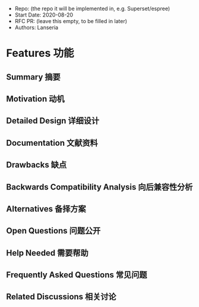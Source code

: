 - Repo: (the repo it will be implemented in, e.g. Superset/espree)
- Start Date: 2020-08-20
- RFC PR: (leave this empty, to be filled in later)
- Authors: Lanseria

# Features 功能

## Summary 摘要

<!-- One-paragraph explanation of the feature. -->
<!-- 功能的一小段说明 -->

## Motivation 动机

<!-- Why are we doing this? What use cases does it support? What is the expected outcome? -->
<!-- 我们为什么这样做呢？它支持哪些用例？期望什么结果？ -->

## Detailed Design 详细设计

<!--
   This is the bulk of the RFC.

   Explain the design with enough detail that someone familiar with Superset
   can implement it by reading this document. Please get into specifics
   of your approach, corner cases, and examples of how the change will be
   used. Be sure to define any new terms in this section.
-->
<!--
    这是 RFC 的大部分。

    向设计人员介绍足够的细节，
    以使他们熟悉 Superset 可以通过阅读本文档来实现。
    请具体说明您的方法，关键案例以及如何进行更改的示例用过的。
    确保在本节中定义任何新术语。
-->

## Documentation 文献资料

<!--
    How will this RFC be documented? Does it need a formal announcement
    on the Superset  blog to explain the motivation?
-->

<!--
    如何记录此 RFC ？
    需要正式公告吗在 Superset 博客上解释动机？
-->

## Drawbacks 缺点

<!--
    Why should we *not* do this? Consider why adding this into Superset
    might not benefit the project or the community. Attempt to think
    about any opposing viewpoints that reviewers might bring up.

    Any change has potential downsides, including increased maintenance
    burden, incompatibility with other tools, breaking existing user
    experience, etc. Try to identify as many potential problems with
    implementing this RFC as possible.
-->
<!--

    为什么我们不应该这样做？
    考虑为什么将其添加到 Superset 中可能不会使项目或社区受益。
    尝试思考关于审稿人可能提出的任何相反观点。

    任何变化都有潜在的不利影响，
    包括增加维护负担，
    与其他工具的不兼容，
    破坏了现有用户经验等。
    尝试找出尽可能多的潜在问题尽可能实施此 RFC。
-->

## Backwards Compatibility Analysis 向后兼容性分析

<!--
    How does this change affect existing Superset  users? Will any behavior
    change for them? If so, how are you going to minimize the disruption
    to existing users?
-->

<!--
    此更改如何影响现有的 Superset 用户？
    会不会有任何行为为他们改变？
    如果是这样，您将如何最大程度地减少干扰给现有用户？
-->

## Alternatives 备择方案

<!--
    What other designs did you consider? Why did you decide against those?

    This section should also include prior art, such as whether similar
    projects have already implemented a similar feature.
-->

<!--
    您还考虑其他哪些设计？
    您为什么反对这些？

    本部分还应包括现有技术，
    例如是否类似项目已经实现了类似的功能。
-->

## Open Questions 问题公开

<!--
    This section is optional, but is suggested for a first draft.

    What parts of this proposal are you unclear about? What do you
    need to know before you can finalize this RFC?

    List the questions that you'd like reviewers to focus on. When
    you've received the answers and updated the design to reflect them,
    you can remove this section.
-->
<!--
    本部分是可选的，但建议初稿使用。

    您不清楚该提案的哪些部分？
    你是什​​么在最终确定此 RFC 之前需要知道吗？
    列出您希望审稿人关注的问题。
    什么时候您已经收到答案并更新了设计以反映它们，您可以删除此部分。
-->

## Help Needed 需要帮助

<!--
    This section is optional.

    Are you able to implement this RFC on your own? If not, what kind
    of help would you need from the team?
-->
<!--
    本部分是可选的。

    您能够自己实现此 RFC 吗？
    如果没有，那是什么样的您需要团队的帮助吗？
-->

## Frequently Asked Questions 常见问题

<!--
    This section is optional but suggested.

    Try to anticipate points of clarification that might be needed by
    the people reviewing this RFC. Include those questions and answers
    in this section.
-->
<!--
    本部分是可选的，但建议使用。

    尝试预期可能需要澄清的点审核此 RFC 的人员。
    包括那些问题和答案在这个部分。
-->

## Related Discussions 相关讨论

<!--
    This section is optional but suggested.

    If there is an issue, pull request, or other URL that provides useful
    context for this proposal, please include those links here.
-->
<!--
    本部分是可选的，但建议使用。

    如果有问题，请提供拉取请求或其他有用的网址此提案的上下文，请在此处添加这些链接。
-->
